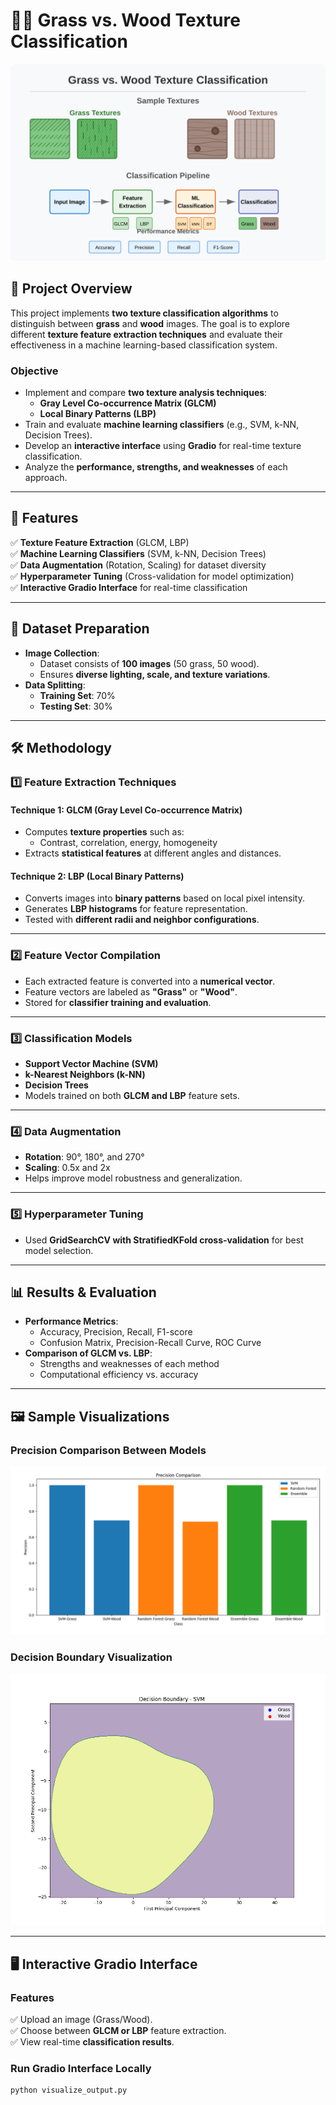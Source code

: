 # 🌱🌲 Grass vs. Wood Texture Classification  

![Project Preview](https://github.com/thisissophiawang/Grass-vs-Wood-Texture-Detection/blob/main/texture-classification-preview.svg)

## 📌 Project Overview  
This project implements **two texture classification algorithms** to distinguish between **grass** and **wood** images. The goal is to explore different **texture feature extraction techniques** and evaluate their effectiveness in a machine learning-based classification system.  

### **Objective**  
- Implement and compare **two texture analysis techniques**:  
  - **Gray Level Co-occurrence Matrix (GLCM)**  
  - **Local Binary Patterns (LBP)**  
- Train and evaluate **machine learning classifiers** (e.g., SVM, k-NN, Decision Trees).  
- Develop an **interactive interface** using **Gradio** for real-time texture classification.  
- Analyze the **performance, strengths, and weaknesses** of each approach.  

---

## 🚀 Features  
✅ **Texture Feature Extraction** (GLCM, LBP)  
✅ **Machine Learning Classifiers** (SVM, k-NN, Decision Trees)  
✅ **Data Augmentation** (Rotation, Scaling) for dataset diversity  
✅ **Hyperparameter Tuning** (Cross-validation for model optimization)  
✅ **Interactive Gradio Interface** for real-time classification  

---

## 📂 Dataset Preparation  
- **Image Collection**:  
  - Dataset consists of **100 images** (50 grass, 50 wood).  
  - Ensures **diverse lighting, scale, and texture variations**.  
- **Data Splitting**:  
  - **Training Set**: 70%  
  - **Testing Set**: 30%  

---

## 🛠️ Methodology  

### **1️⃣ Feature Extraction Techniques**  
#### **Technique 1: GLCM (Gray Level Co-occurrence Matrix)**
- Computes **texture properties** such as:  
  - Contrast, correlation, energy, homogeneity  
- Extracts **statistical features** at different angles and distances.  

#### **Technique 2: LBP (Local Binary Patterns)**
- Converts images into **binary patterns** based on local pixel intensity.  
- Generates **LBP histograms** for feature representation.  
- Tested with **different radii and neighbor configurations**.  

---

### **2️⃣ Feature Vector Compilation**
- Each extracted feature is converted into a **numerical vector**.
- Feature vectors are labeled as **"Grass"** or **"Wood"**.
- Stored for **classifier training and evaluation**.

---

### **3️⃣ Classification Models**
- **Support Vector Machine (SVM)**  
- **k-Nearest Neighbors (k-NN)**  
- **Decision Trees**  
- Models trained on both **GLCM and LBP** feature sets.  

---

### **4️⃣ Data Augmentation**
- **Rotation**: 90°, 180°, and 270°  
- **Scaling**: 0.5x and 2x  
- Helps improve model robustness and generalization.  

---

### **5️⃣ Hyperparameter Tuning**
- Used **GridSearchCV with StratifiedKFold cross-validation** for best model selection.

---

## 📊 Results & Evaluation  
- **Performance Metrics**:  
  - Accuracy, Precision, Recall, F1-score  
  - Confusion Matrix, Precision-Recall Curve, ROC Curve  
- **Comparison of GLCM vs. LBP**:  
  - Strengths and weaknesses of each method  
  - Computational efficiency vs. accuracy  

---

## 🖼️ Sample Visualizations  

### **Precision Comparison Between Models**  
![Precision Comparison](https://github.com/thisissophiawang/Grass-vs-Wood-Texture-Detection/blob/main/precision_comparison_image.png?raw=true)  

### **Decision Boundary Visualization**  
![Decision Boundary](https://github.com/thisissophiawang/Grass-vs-Wood-Texture-Detection/blob/main/decision%20broundary.png)  


---

## 🖥️ Interactive Gradio Interface  
### **Features**  
✅ Upload an image (Grass/Wood).  
✅ Choose between **GLCM or LBP** feature extraction.  
✅ View real-time **classification results**.  

### **Run Gradio Interface Locally**
```bash
python visualize_output.py
